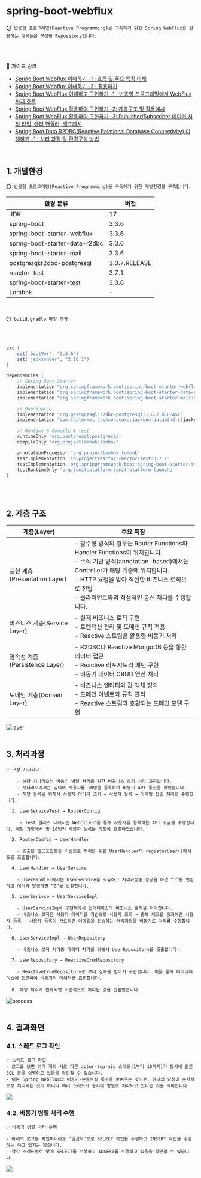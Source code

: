 # spring-boot-webflux

    ⭕️ 반응형 프로그래밍(Reactive Programming)을 구축하기 위한 Spring WebFlux를 활용하는 예시들을 구성한 Repository입니다.

<br />
<br />

🔗 가이드 링크

- [Spring Boot Webflux 이해하기 -1 : 흐름 및 주요 특징 이해](https://adjh54.tistory.com/232)
- [Spring Boot Webflux 이해하기 -2 : 활용하기](https://adjh54.tistory.com/233)
- [Spring Boot WebFlux 이해하고 구현하기 -1 : 반응형 프로그래밍에서 WebFlux까지 흐름](https://adjh54.tistory.com/627)
- [Spring Boot WebFlux 활용하여 구현하기 -2: 계층구조 및 활용예시](https://adjh54.tistory.com/628)
- [Spring Boot WebFlux 활용하여 구현하기 -3: Publisher/Subscriber 데이터 처리 타입, 에러 핸들러, 백프레셔](https://adjh54.tistory.com/629)
- [Spring Boot Data R2DBC(Reactive Relational Database Connectivity) 이해하기 -1 : 처리 과정 및 환경구성 방법](https://adjh54.tistory.com/631)

<br/>

## 1. 개발환경

    ⭕️ 반응형 프로그래밍(Reactive Programming)을 구축하기 위한 개발환경을 구축합니다.

| 환경 분류                          | 버전            |
|--------------------------------|---------------|
| JDK                            | 17            |
| spring-boot                    | 3.3.6         |
| spring-boot-starter-webflux    | 3.3.6         |
| spring-boot-starter-data-r2dbc | 3.3.6         |
| spring-boot-starter-mail       | 3.3.6         |
| postgresql:r2dbc-postgresql    | 1.0.7.RELEASE |
| reactor-test                   | 3.7.1         |
| spring-boot-starter-test       | 3.3.6         |
| Lombok                         | -             |

<br/> 

    ⭕️ build.gradle 파일 추가

<br/>

```groovy

ext {
    set('bootVer', "3.3.6")
    set('jacksonVer', "2.16.1")
}   

dependencies {
    // Spring Boot Starter
    implementation "org.springframework.boot:spring-boot-starter-webflux:${bootVer}"        // Webflux
    implementation "org.springframework.boot:spring-boot-starter-data-r2dbc:${bootVer}"     // R2DBC
    implementation "org.springframework.boot:spring-boot-starter-mail:${bootVer}"                      // Mail

    // OpenSource
    implementation 'org.postgresql:r2dbc-postgresql:1.0.7.RELEASE'                          // R2DBC - PostgresSQL
    implementation "com.fasterxml.jackson.core:jackson-databind:${jacksonVer}"              // Jackson Databind

    // Runtime & Compile & test
    runtimeOnly 'org.postgresql:postgresql'                                                 // Postgres
    compileOnly 'org.projectlombok:lombok'                                                  // Lombok

    annotationProcessor 'org.projectlombok:lombok'                                          // Lombok
    testImplementation 'io.projectreactor:reactor-test:3.7.1'                               // Reactor Test
    testImplementation 'org.springframework.boot:spring-boot-starter-test'                  // JUnit
    testRuntimeOnly 'org.junit.platform:junit-platform-launcher'                            // JUnit
}
```

<br/>
<br/>

## 2. 계층 구조

| 계층(Layer)                 | 주요 특징                                                                                                                                                                                              |
|---------------------------|----------------------------------------------------------------------------------------------------------------------------------------------------------------------------------------------------|
| 표현 계층(Presentation Layer) | - 함수형 방식의 경우는 Router Functions와 Handler Functions이 위치합니다. <br/> -  주석 기반 방식(annotation-based)에서는 Controller가 해당 계층에 위치합니다.  <br/> - HTTP 요청을 받아 적절한 비즈니스 로직으로 전달 <br/>- 클라이언트와의 직접적인 통신 처리를 수행합니다. |
| 비즈니스 계층(Service Layer)    | - 실제 비즈니스 로직 구현 <br/> - 트랜잭션 관리 및 도메인 규칙 적용 <br/> - Reactive 스트림을 활용한 비동기 처리                                                                                                                       |
| 영속성 계층(Persistence Layer) | - R2DBC나 Reactive MongoDB 등을 통한 데이터 접근 <br/> - Reactive 리포지토리 패턴 구현 <br/> - 비동기 데이터 CRUD 연산 처리                                                                                                     |
| 도메인 계층(Domain Layer)      | - 비즈니스 엔티티와 값 객체 정의 <br/> - 도메인 이벤트와 규칙 관리 <br/> - Reactive 스트림과 호환되는 도메인 모델 구현                                                                                                                    |

<img alt="layer" src="https://github.com/user-attachments/assets/0ef1084c-7ad9-46ea-9289-83b9fa7c1d7b"/>

<br/>
<br/>

## 3. 처리과정

    💡 구성 시나리오
    
        - 해당 시나리오는 비동기 병렬 처리를 위한 비즈니스 로직 처리 과정입니다.
        - 시나리오에서는 임의의 사용자를 10명을 등록하여 비동기 API 통신을 확인합니다.
        - 해당 등록을 위해서 사용자 아이디 조회 → 사용자 등록 → 이메일 전송 처리를 수행합니다.
    
      1. UserServiceTest → RouterConfig
    
         - Test 클래스 내에서는 WebClient를 통해 사용자를 등록하는 API 호출을 수행합니다. 해당 과정에서 총 10번의 사용자 등록을 하도록 호출하였습니다.
    
      2. RouterConfig → UserHandler
    
        - 호출된 엔드포인트를 기반으로 처리를 위한 UserHandler의 registerUser()메서드를 호출합니다.
    
      4. UserHandler → UserService
    
        - UserHandler에서는 UserService를 호출하고 처리과정중 성공을 하면 “1”을 반환하고 에러가 발생하면 “0”을 반환합니다.
    
      5. UserSerivce → UserServiceImpl
    
        - UserServiceImpl 구현체에서 인터페이스의 비즈니스 로직을 처리합니다.
        - 비즈니스 로직은 사용자 아이디를 기반으로 사용자 조회 → 중복 체크를 통과하면 사용자 등록 → 사용자 등록이 완료되면 이메일을 전송하는 처리과정을 비동기로 처리를 수행합니다.
    
      6. UserServiceImpl → UserRepository
    
        - 비즈니스 로직 처리중 데이터 처리를 위해서 UserRepository를 호출합니다.
    
      7. UserRepository → ReactiveCrudRepository
    
        - ReactiveCrudRepository로 부터 상속을 받아서 구현합니다. 이를 통해 데이터베이스에 접근하여 비동기적 데이터를 조회합니다.
    
      8. 해당 처리가 완료되면 최종적으로 처리된 값을 반환받습니다.

<img alt="process" src="https://github.com/user-attachments/assets/8371aa66-6384-4a13-8be2-954d295fdb29"/>


<br/>
<br/>

## 4. 결과화면

### 4.1. 스레드 로그 확인

    💡 스레드 로그 확인
    - 로그를 보면 여러 개의 서로 다른 actor-tcp-nio 스레드(1부터 10까지)가 동시에 같은 SQL 문을 실행하고 있음을 확인할 수 있습니다.
    - 이는 Spring WebFlux의 비동기-논블로킹 특성을 보여주는 것으로, 하나의 요청이 순차적으로 처리되는 것이 아니라 여러 스레드가 동시에 병렬로 처리되고 있다는 것을 의미합니다.

<img src="https://github.com/user-attachments/assets/c825b1ac-b20e-4b6e-8e7f-c7afeaddc7d0"/>


<br/>

### 4.2. 비동기 병렬 처리 수행

    💡 비동기 병렬 처리 수행

    - 아래의 로그를 확인하더라도 ‘일괄적’으로 SELECT 작업을 수행하고 INSERT 작업을 수행하는 하고 있지는 않습니다.
    - 각각 스레드별로 맞게 SELECT를 수행하고 INSERT를 수행하고 있음을 확인할 수 있습니다.

<img src="https://github.com/user-attachments/assets/d4878f4c-7905-470d-b91f-c20cf0e2423c">